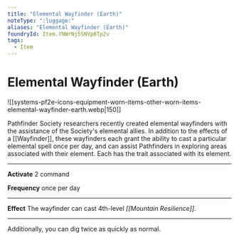 ```yaml
---
title: "Elemental Wayfinder (Earth)"
noteType: ":luggage:"
aliases: "Elemental Wayfinder (Earth)"
foundryId: Item.YNWrNj5SNVp8Tp2v
tags:
  - Item
---
```


# Elemental Wayfinder (Earth)
![[systems-pf2e-icons-equipment-worn-items-other-worn-items-elemental-wayfinder-earth.webp|150]]

Pathfinder Society researchers recently created elemental wayfinders with the assistance of the Society's elemental allies. In addition to the effects of a [[Wayfinder]], these wayfinders each grant the ability to cast a particular elemental spell once per day, and can assist Pathfinders in exploring areas associated with their element. Each has the trait associated with its element.

* * *

**Activate** 2 command

**Frequency** once per day

* * *

**Effect** The wayfinder can cast 4th-level _[[Mountain Resilience]]_.

* * *

Additionally, you can dig twice as quickly as normal.
